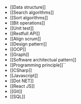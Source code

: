 - [[Data structure]]
- [[Search algorithms]]
- [[Sort algorithms]]
- [[Bit operations]]
- [[Unit test]]
- [[Restfull API]]
- [[Align scrum]]
- [[Design pattern]]
- [[OOP]]
- [[Graph]]
- [[Software architectual pattern]]
- [[Programming principle]]``
- [[CSharp]]
- [[Javascript]]
- [[Dot NET]]
- [[React JS]]
- [[Git]]
- [[SQL]]